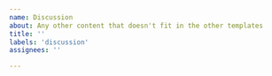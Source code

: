 ```yaml
---
name: Discussion
about: Any other content that doesn't fit in the other templates
title: ''
labels: 'discussion'
assignees: ''

---
```

